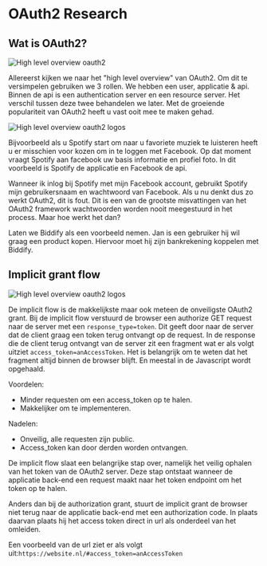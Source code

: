 # OAuth2 Research

## Wat is OAuth2?
![High level overview oauth2](https://i.ibb.co/3MgdzL5/21-12-01-RR-High-level-overview-oauth2.png)

Allereerst kijken we naar het "high level overview" van OAuth2. Om dit te versimpelen gebruiken we 3 rollen. 
We hebben een user, applicatie & api. Binnen de api is een authentication server en een resource server. 
Het verschil tussen deze twee behandelen we later. 
Met de groeiende populariteit van OAuth2 heeft u vast ooit mee te maken gehad. 

![High level overview oauth2 logos](https://i.ibb.co/xDTcQtS/21-12-01-RR-High-level-overview-oauth2-logos.png)

Bijvoorbeeld als u Spotify start om naar u favoriete muziek te luisteren heeft u er misschien voor kozen om in te loggen met Facebook. 
Op dat moment vraagt Spotify aan facebook uw basis informatie en profiel foto. 
In dit voorbeeld is Spotify de applicatie en Facebook de api. 

Wanneer ik inlog bij Spotify met mijn Facebook account, 
gebruikt Spotify mijn gebruikersnaam en wachtwoord van Facebook. 
Als u nu denkt dus zo werkt OAuth2, dit is fout. 
Dit is een van de grootste misvattingen van het OAuth2 framework wachtwoorden worden nooit meegestuurd in het process.
Maar hoe werkt het dan? 

Laten we Biddify als een voorbeeld nemen. Jan is een gebruiker hij wil graag een product kopen.
Hiervoor moet hij zijn bankrekening koppelen met Biddify. 

## Implicit grant flow
![High level overview oauth2 logos](https://i.ibb.co/FVCZjGc/21-12-01-RR-Implicit-grant-overview.png)

De implicit flow is de makkelijkste maar ook meteen de onveiligste OAuth2 grant. Bij de implicit flow verstuurd de browser een authorize GET request naar de server met een `response_type=token`.
Dit geeft door naar de server dat de client graag een token terug ontvangt op de request. 
In de response die de client terug ontvangt van de server zit een fragment wat er als volgt uitziet `access_token=anAccessToken`. 
Het is belangrijk om te weten dat het fragment altijd binnen de browser blijft. En meestal in de Javascript wordt opgehaald.  

Voordelen:

- Minder requesten om een access_token op te halen. 
- Makkelijker om te implementeren. 

Nadelen:
- Onveilig, alle requesten zijn public.
- Access_token kan door derden worden ontvangen. 

De implicit flow slaat een belangrijke stap over, namelijk het veilig ophalen van het token van de OAuth2 server. 
Deze stap ontstaat wanneer de applicatie back-end een request maakt naar het token endpoint om het token op te halen. 

Anders dan bij de authorization grant, stuurt de implicit grant de browser niet terug naar de applicatie back-end met een authorization code. 
In plaats daarvan plaats hij het access token direct in url als onderdeel van het omleiden. 

Een voorbeeld van de url ziet er als volgt uit:`https://website.nl/#access_token=anAccessToken`